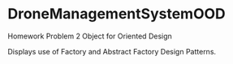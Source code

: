 # DroneManagementSystemOOD
Homework Problem 2 Object for Oriented Design

Displays use of Factory and Abstract Factory Design Patterns.

